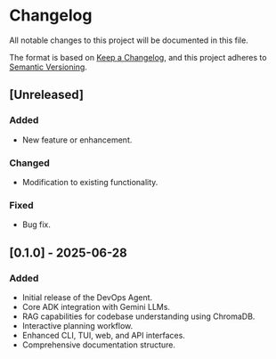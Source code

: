 # Changelog
All notable changes to this project will be documented in this file.

The format is based on [Keep a Changelog](https://keepachangelog.com/en/1.1.0/),
and this project adheres to [Semantic Versioning](https://semver.org/spec/v2.0.0.html).

## [Unreleased]

### Added
- New feature or enhancement.

### Changed
- Modification to existing functionality.

### Fixed
- Bug fix.

## [0.1.0] - 2025-06-28
### Added
- Initial release of the DevOps Agent.
- Core ADK integration with Gemini LLMs.
- RAG capabilities for codebase understanding using ChromaDB.
- Interactive planning workflow.
- Enhanced CLI, TUI, web, and API interfaces.
- Comprehensive documentation structure.
